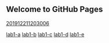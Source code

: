 ## Welcome to GitHub Pages

[201912211203006](https://1975-k.github.io/201912211203006.png)  

[lab1-a](https://1975-k.github.io/test1-1.html)  [lab1-b](https://1975-k.github.io/test1-2.html)  [lab1-c](https://1975-k.github.io/test1-3.html)  [lab1-d](https://1975-k.github.io/test1-4.html)  [lab1-e](https://1975-k.github.io/test1-5.html)
